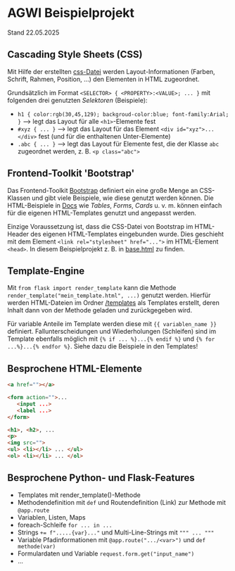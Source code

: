 # AGWI Beispielprojekt

Stand 22.05.2025

## Cascading Style Sheets (CSS)

Mit Hilfe der erstellten [css-Datei](static/css/style.css) werden Layout-Informationen (Farben, Schrift, Rahmen, Position, ...)
den Elementen in HTML zugeordnet.

Grundsätzlich im Format `<SELECTOR> { <PROPERTY>:<VALUE>; ... }` mit folgenden drei genutzten *Selektoren* (Beispiele):
- `h1 { color:rgb(30,45,129); backgroud-color:blue; font-family:Arial; }` --> legt das Layout für alle `<h1>`-Elemente fest
- `#xyz { ... }` --> legt das Layout für das Element `<div id="xyz">...</div>` fest (und für die enthaltenen Unter-Elemente)
- `.abc { ... }` --> legt das Layout für Elemente fest, die der Klasse `abc` zugeordnet werden, z. B. `<p class="abc">`

## Frontend-Toolkit 'Bootstrap'

Das Frontend-Toolkit [Bootstrap](https://www.getbootstrap.com) definiert ein eine große Menge an CSS-Klassen und gibt viele Beispiele, 
wie diese genutzt werden können. Die HTML-Beispiele in [Docs](https://getbootstrap.com/docs/5.3/getting-started/introduction/)
wie *Tables*, *Forms*, *Cards* u. v. m. können einfach für die eigenen HTML-Templates genutzt und angepasst werden.

Einzige Voraussetzung ist, dass die CSS-Datei von Bootstrap im HTML-Header des eigenen HTML-Templates eingebunden wurde.
Dies geschieht mit dem Element `<link rel="stylesheet" href="...">` im HTML-Element `<head>`.
In diesem Beispielprojekt z. B. in [base.html](templates/base.html) zu finden.

## Template-Engine

Mit `from flask import render_template` kann die Methode `render_template("mein_template.html", ...)` genutzt werden.
Hierfür werden HTML-Dateien im Ordner [/templates](templates) als Templates erstellt, deren Inhalt dann von der Methode
geladen und zurückgegeben wird.

Für variable Anteile im Template werden diese mit `{{ variablen_name }}` definiert.
Fallunterscheidungen und Wiederholungen (Schleifen) sind im Template ebenfalls möglich mit `{% if ... %}...{% endif %}` 
und `{% for ...%}...{% endfor %}`. Siehe dazu die Beispiele in den Templates!

## Besprochene HTML-Elemente

```html
<a href=""></a>

<form action="">...
   <input ...>
   <label ...>
</form>

<h1>, <h2>, ...
<p>
<img src="">
<ul> <li></li> ... </ul>
<ol> <li></li> ... </ol>

```

## Besprochene Python- und Flask-Features

- Templates mit render_template()-Methode
- Methodendefinition mit `def` und Routendefinition (Link) zur Methode mit `@app.route`
- Variablen, Listen, Maps
- foreach-Schleife `for ... in ...`
- Strings `+= f".....{var}..."` und Multi-Line-Strings mit `""" ... """`
- Variable Pfadinformationen mit `@app.route(".../<var>")` und `def methode(var)`
- Formulardaten und Variable `request.form.get("input_name")`
- ...